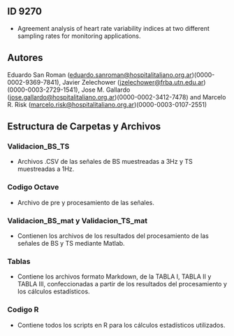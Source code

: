 ## ID 9270

- Agreement analysis of heart rate variability indices at two different sampling rates for monitoring applications.

## Autores 
Eduardo San Roman (eduardo.sanroman@hospitalitaliano.org.ar)(0000-0002-9369-7841), Javier Zelechower (jzelechower@frba.utn.edu.ar) (0000-0003-2729-1541), 
Jose M. Gallardo (jose.gallardo@hospitalitaliano.org.ar)(0000-0002-3412-7478) and Marcelo R. Risk (marcelo.risk@hospitalitaliano.org.ar)(0000-0003-0107-2551)


## Estructura de Carpetas y Archivos

### Validacion_BS_TS
- Archivos .CSV de las señales de BS muestreadas a 3Hz y TS muestreadas a 1Hz.

### Codigo Octave
- Archivo de pre y procesamiento de las señales.

### Validacion_BS_mat y Validacion_TS_mat
- Contienen los archivos de los resultados del procesamiento de las señales de BS y TS mediante Matlab.

### Tablas
- Contiene los archivos formato Markdown, de la TABLA I, TABLA II y TABLA III, confeccionadas a partir de los resultados del procesamiento y los cálculos estadísticos.

### Codigo R
- Contiene todos los scripts en R para los cálculos estadísticos utilizados.

